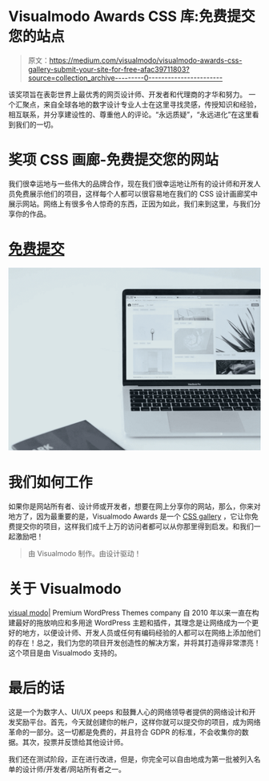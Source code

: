 # Visualmodo Awards CSS 库:免费提交您的站点

> 原文：<https://medium.com/visualmodo/visualmodo-awards-css-gallery-submit-your-site-for-free-afac39711803?source=collection_archive---------0----------------------->

该奖项旨在表彰世界上最优秀的网页设计师、开发者和代理商的才华和努力。
一个汇聚点，来自全球各地的数字设计专业人士在这里寻找灵感，传授知识和经验，相互联系，并分享建设性的、尊重他人的评论。“永远质疑”，“永远进化”在这里看到我们的一切。

# 奖项 CSS 画廊-免费提交您的网站

我们很幸运地与一些伟大的品牌合作，现在我们很幸运地让所有的设计师和开发人员免费展示他们的项目，这样每个人都可以很容易地在我们的 CSS 设计画廊奖中展示网站。网络上有很多令人惊奇的东西，正因为如此，我们来到这里，与我们分享你的作品。

# [免费提交](https://awards.visualmodo.com/)

![](img/23abd7f0cf34341a78b47a2e22214ecd.png)

# 我们如何工作

如果你是网站所有者、设计师或开发者，想要在网上分享你的网站，那么，你来对地方了，因为最重要的是，Visualmodo Awards 是一个 [CSS gallery](https://awards.visualmodo.com/about/) ，它让你免费提交你的项目，这样我们成千上万的访问者都可以从你那里得到启发。和我们一起激励吧！

> 由 Visualmodo 制作。由设计驱动！

# 关于 Visualmodo

[visual modo](https://visualmodo.com/)| Premium WordPress Themes company 自 2010 年以来一直在构建最好的拖放响应和多用途 WordPress 主题和插件，其理念是让网络成为一个更好的地方，以便设计师、开发人员或任何有编码经验的人都可以在网络上添加他们的存在！总之，我们为您的项目开发创造性的解决方案，并将其打造得非常漂亮！这个项目是由 Visualmodo 支持的。

# 最后的话

这是一个为数字人、UI/UX peeps 和鼓舞人心的网络领导者提供的网络设计和开发奖励平台。首先，今天就创建你的帐户，这样你就可以提交你的项目，成为网络革命的一部分。这一切都是免费的，并且符合 GDPR 的标准，不会收集你的数据。其次，投票并反馈给其他设计师。

我们还在测试阶段，正在进行改进，但是，你完全可以自由地成为第一批被列入名单的设计师/开发者/网站所有者之一。